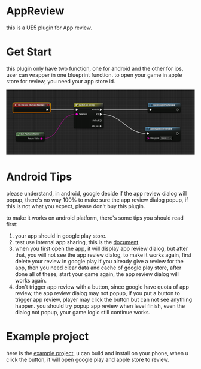 # AppReview
this is a UE5 plugin for App review.

# Get Start
this plugin only have two function, one for android and the other for ios, user can wrapper in one blueprint function.
to open your game in apple store for review, you need your app store id.


![ScreenShot](img/app_review.png)


# Android Tips
please understand, in android, google decide if the app review dialog will popup, there's no way 100% to make sure the app review dialog popup, if this is not what you expect, please don't buy this plugin.

to make it works on android platform, there's some tips you should read first:

1. your app should in google play store.
2. test use internal app sharing, this is the [document](https://developer.android.com/guide/playcore/in-app-review/test#internal-app-sharing)
3. when you first open the app, it will display app review dialog, but after that, you will not see the app review dialog,
   to make it works again, first delete your review in google play if you already give a review for the app, then you need clear data and cache of google play store, after done all of these, start your game again,
   the app review dialog will works again.
4. don't trigger app review with a button, since google have quota of app review, the app review dialog may not popup,
   if you put a button to trigger app review, player may click the button but can not see anything happen.
   you should try popup app review when level finish, even the dialog not popup, your game logic still continue works.


# Example project
here is the [example project](https://1drv.ms/u/s!AvGg_PJlsZnwgcwi0mLQx8476A4qrg?e=lPzwls), u can build and install on your phone,
when u click the button, it will open google play and apple store to review.




  
